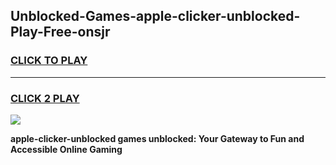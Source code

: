 
## Unblocked-Games-apple-clicker-unblocked-Play-Free-onsjr
<h3>
<a href="https://premium76.site?title=apple-clicker-unblocked&ref=23A">CLICK TO PLAY</a></h3>
<hr>

<h3>
<a href="https://premium76.site?title=apple-clicker-unblocked&ref=23A">CLICK 2 PLAY</a>
  
</h3>

<a href="https://premium76.site?title=apple-clicker-unblocked&ref=23A"><img src="https://clearcache.store/games.png"></a>


**apple-clicker-unblocked games unblocked: Your Gateway to Fun and Accessible Online Gaming**
